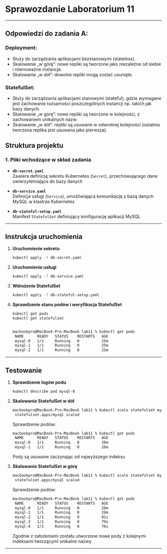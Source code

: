 # Sprawozdanie Laboratorium 11

---

## Odpowiedzi do zadania A:

### Deployment:
- Służy do zarządzania aplikacjami bezstanowymi (stateless).
- Skalowanie „w górę”: nowe repliki są tworzone jako niezależne od siebie i równoważne instancje.
- Skalowanie „w dół”: dowolne repliki mogą zostać usunięte.

### StatefulSet:
- Służy do zarządzania aplikacjami stanowymi (stateful), gdzie wymagane jest zachowanie tożsamości poszczególnych instancji np. takich jak bazy danych.
- Skalowanie „w górę”: nowe repliki są tworzone w kolejności, z zachowaniem unikalnych nazw.
- Skalowanie „w dół”: repliki są usuwane w odwrotnej kolejności (ostatnia tworzona replika jest usuwana jako pierwsza).

## **Struktura projektu**
### **1. Pliki wchodzące w skład zadania**
- **`db-secret.yaml`**  
  Zawiera definicję sekretu Kubernetes (`Secret`), przechowującego dane uwierzytelniające do bazy danych

- **`db-service.yaml`**  
  Definicja usługi (`Service`), umożliwiająca komunikację z bazą danych MySQL w klastrze Kubernetes

- **`db-stateful-setup.yaml`**  
  Manifest `StatefulSet` definiujący konfigurację aplikacji MySQL

---

## **Instrukcja uruchomienia**
1. **Uruchomienie sekretu**
   ```bash
   kubectl apply -f db-secret.yaml
   ```

2. **Uruchomienie usługi**
   ```bash
   kubectl apply -f db-service.yaml
   ```

3. **Wdrożenie StatefulSet**
   ```bash
   kubectl apply -f db-stateful-setup.yaml
   ```

4. **Sprawdzenie stanu podów i weryfikacja StatefulSet**
   ```bash
   kubectl get pods
   kubectl get statefulset
   
   
   macbookpro@MacBook-Pro-MacBook lab11 % kubectl get pods                       
    NAME      READY   STATUS    RESTARTS   AGE
    mysql-0   1/1     Running   0          25m
    mysql-1   1/1     Running   0          25m
    mysql-2   1/1     Running   0          25m
   ```
---

## **Testowanie**
1. **Sprawdzenie logów podu**
   ```bash
   kubectl describe pod mysql-0
   ```

2. **Skalowanie StatefulSet w dół**
   ```bash
   macbookpro@MacBook-Pro-MacBook lab11 % kubectl scale statefulset mysql --replicas=2
    statefulset.apps/mysql scaled
   ```
   Sprawdzenie podów:
   ```bash
   macbookpro@MacBook-Pro-MacBook lab11 % kubectl get pods
    NAME      READY   STATUS    RESTARTS   AGE
    mysql-0   1/1     Running   0          26m
    mysql-1   1/1     Running   0          26m
   ```
   Pody są usuwane zaczynając od najwyższego indeksu

3. **Skalowanie StatefulSet w górę**
   ```bash
   macbookpro@MacBook-Pro-MacBook lab11 % kubectl scale statefulset mysql --replicas=5
    statefulset.apps/mysql scaled
   ```
   Sprawdzenie podów:
   ```bash
   macbookpro@MacBook-Pro-MacBook lab11 % kubectl get pods                            
    NAME      READY   STATUS    RESTARTS   AGE
    mysql-0   1/1     Running   0          28m
    mysql-1   1/1     Running   0          28m
    mysql-2   1/1     Running   0          81s
    mysql-3   1/1     Running   0          79s
    mysql-4   1/1     Running   0          76s
   ```
   Zgodnie z założeniami zostału utworzone nowe pody z kolejnymi indeksami tworzącymi unikalne nazwy
---
